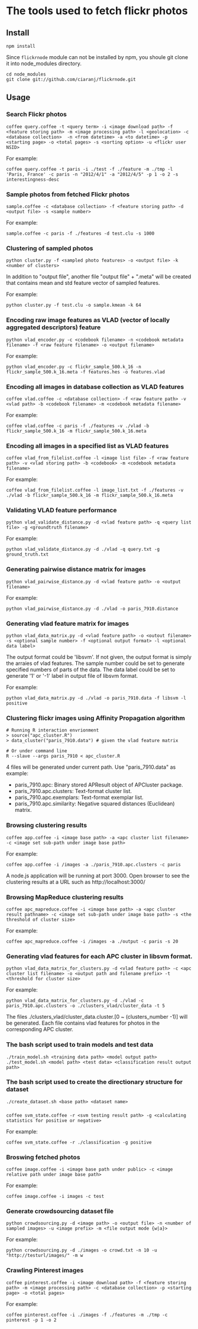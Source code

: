 # The tools used to fetch flickr photos

## Install

    npm install

Since `flickrnode` module can not be installed by npm, you shoule git clone it into node_modules directory.

    cd node_modules
    git clone git://github.com/ciaranj/flickrnode.git

## Usage

### Search Flickr photos

	coffee query.coffee -t <query term> -i <image download path> -f <feature storing path> -m <image processing path> -l <geolocation> -c <database collection>  -n <from datetime> -a <to datetime> -p <starting page> -o <total pages> -s <sorting option> -u <flickr user NSID>

For example:

	coffee query.coffee -t paris -i ./test -f ./feature -m ./tmp -l 'Paris, France' -c paris -n "2012/4/1" -a "2012/4/5" -p 1 -o 2 -s interestingness-desc

### Sample photos from fetched Flickr photos

	sample.coffee -c <database collection> -f <feature storing path> -d <output file> -s <sample number>
	
For example:

	sample.coffee -c paris -f ./features -d test.clu -s 1000
	
### Clustering of sampled photos

	python cluster.py -f <sampled photo features> -o <output file> -k <number of clusters>
	
In addition to "output file", another file "output file" + ".meta" will be created that contains mean and std feature vector of sampled features.
	
For example:

	python cluster.py -f test.clu -o sample.kmean -k 64

### Encoding raw image features as VLAD (vector of locally aggregated descriptors) feature

	python vlad_encoder.py -c <codebook filename> -n <codebook metadata filename> -f <raw feature filename> -o <output filename>
	
For example:

	python vlad_encoder.py -c flickr_sample_500.k_16 -n flickr_sample_500.k_16.meta -f features.hes -o features.vlad

### Encoding all images in database collection as VLAD features

	coffee vlad.coffee -c <database collection> -f <raw feature path> -v <vlad path> -b <codebook filename> -m <codebook metadata filename>

For example:

	coffee vlad.coffee -c paris -f ./features -v ./vlad -b flickr_sample_500.k_16 -m flickr_sample_500.k_16.meta

### Encoding all images in a specified list as VLAD features

	coffee vlad_from_filelist.coffee -l <image list file> -f <raw feature path> -v <vlad storing path> -b <codebook> -m <codebook metadata filename>

For example:

	coffee vlad_from_filelist.coffee -l image_list.txt -f ./features -v ./vlad -b flickr_sample_500.k_16 -m flickr_sample_500.k_16.meta
	
### Validating VLAD feature performance

	python vlad_validate_distance.py -d <vlad feature path> -q <query list file> -g <groundtruth filename>

For example:

	python vlad_validate_distance.py -d ./vlad -q query.txt -g ground_truth.txt

### Generating pairwise distance matrix for images

	python vlad_pairwise_distance.py -d <vlad feature path> -o <output filename>

For example:

	python vlad_pairwise_distance.py -d ./vlad -o paris_7910.distance

### Generating vlad feature matrix for images

	python vlad_data_matrix.py -d <vlad feature path> -o <outout filename> -s <optional sample number> -f <optional output format> -l <optional data label>

The output format could be 'libsvm'. If not given, the output format is simply the arraies of vlad features.
The sample number could be set to generate specified numbers of parts of the data.
The data label could be set to generate '1' or '-1' label in output file of libsvm format.

For example:

	python vlad_data_matrix.py -d ./vlad -o paris_7910.data -f libsvm -l positive

### Clustering flickr images using Affinity Propagation algorithm

	# Running R interaction envrionment
	> source("apc_cluster.R")
	> data_cluster("paris_7910.data") # given the vlad feature matrix

	# Or under command line
	R --slave --args paris_7910 < apc_cluster.R

4 files will be generated under current path. Use "paris_7910.data" as example:

* paris_7910.apc: Binary stored APResult object of APCluster package.
* paris_7910.apc.clusters: Text-format cluster list.
* paris_7910.apc.exemplars: Text-format exemplar list.
* paris_7910.apc.similarity: Negative squared distances (Euclidean) matrix.

### Browsing clustering results

	coffee app.coffee -i <image base path> -a <apc cluster list filename> -c <image set sub-path under image base path>

For example:

	coffee app.coffee -i /images -a ./paris_7910.apc.clusters -c paris

A node.js application will be running at port 3000. Open browser to see the clustering results at a URL such as http://localhost:3000/

### Browsing MapReduce clustering results

	coffee apc_mapreduce.coffee -i <image base path> -a <apc cluster result pathname> -c <image set sub-path under image base path> -s <the threshold of cluster size>

For example:

	coffee apc_mapreduce.coffee -i /images -a ./output -c paris -s 20

### Generating vlad features for each APC cluster in libsvm format.

	python vlad_data_matrix_for_clusters.py -d <vlad feature path> -c <apc cluster list filename> -o <output path and filename prefix> -t <threshold for cluster size>

For example:

	python vlad_data_matrix_for_clusters.py -d ./vlad -c paris_7910.apc.clusters -o ./clusters_vlad/cluster_data -t 5
	
The files ./clusters_vlad/cluster_data.cluster.[0 ~ (clusters_number -1)] will be generated. Each file contains vlad features for photos in the corresponding APC cluster.

### The bash script used to train models and test data

	./train_model.sh <training data path> <model output path>
	./test_model.sh <model path> <test data> <classification result output path>

### The bash script used to create the directionary structure for dataset

	./create_dataset.sh <base path> <dataset name>

### 

	coffee svm_state.coffee -r <svm testing result path> -g <calculating statistics for positive or negative>

For example:

	coffee svm_state.coffee -r ./classification -g positive

### Broswing fetched photos

	coffee image.coffee -i <image base path under public> -c <image relative path under image base path>
	
For example:

	coffee image.coffee -i images -c test

### Generate crowdsourcing dataset file

	python crowdsourcing.py -d <image path> -o <output file> -n <number of sampled images> -u <image prefix> -m <file output mode {w|a}>
	
For example:

	python crowdsourcing.py -d ./images -o crowd.txt -n 10 -u "http://testurl/images/" -m w
	
### Crawling Pinterest images

	coffee pinterest.coffee -i <image download path> -f <feature storing path> -m <image processing path> -c <database collection> -p <starting page> -o <total pages>
	
For example:

	coffee pinterest.coffee -i ./images -f ./features -m ./tmp -c pinterest -p 1 -o 2
	

	

